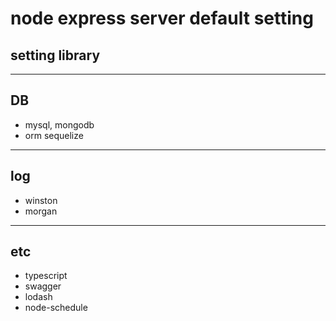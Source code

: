 # node express server default setting

## setting library

---

## DB

- mysql, mongodb
- orm sequelize

---

## log

- winston
- morgan

---

## etc

- typescript
- swagger
- lodash
- node-schedule
